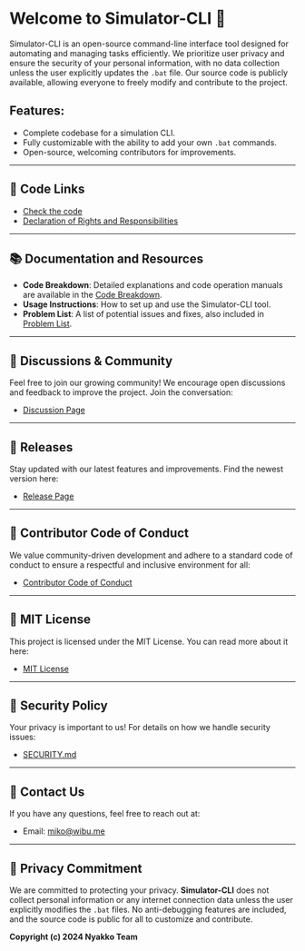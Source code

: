 
# Welcome to **Simulator-CLI** 🚀

Simulator-CLI is an open-source command-line interface tool designed for automating and managing tasks efficiently. We prioritize user privacy and ensure the security of your personal information, with no data collection unless the user explicitly updates the `.bat` file. Our source code is publicly available, allowing everyone to freely modify and contribute to the project.

## Features:
- Complete codebase for a simulation CLI.
- Fully customizable with the ability to add your own `.bat` commands.
- Open-source, welcoming contributors for improvements.

---

## 🌟 Code Links
- [Check the code](https://github.com/Nyakkon/Simulator-CLI/blob/main/main.py)
- [Declaration of Rights and Responsibilities](https://github.com/Nyakkon/Simulator-CLI/blob/main/Document/Declaration%20of%20Rights%20and%20Responsibilities.md)

---

## 📚 Documentation and Resources
- **Code Breakdown**: Detailed explanations and code operation manuals are available in the [Code Breakdown](https://github.com/Nyakkon/Simulator-CLI/tree/main/Document).
- **Usage Instructions**: How to set up and use the Simulator-CLI tool.
- **Problem List**: A list of potential issues and fixes, also included in [Problem List](https://github.com/Nyakkon/Simulator-CLI/tree/main/Document).

---

## 🔄 Discussions & Community
Feel free to join our growing community! We encourage open discussions and feedback to improve the project. Join the conversation:
- [Discussion Page](https://github.com/Nyakkon/Simulator-CLI/discussions)

---

## 🎉 Releases
Stay updated with our latest features and improvements. Find the newest version here:
- [Release Page](https://github.com/Nyakkon/Simulator-CLI/releases/)

---

## 💼 Contributor Code of Conduct
We value community-driven development and adhere to a standard code of conduct to ensure a respectful and inclusive environment for all:
- [Contributor Code of Conduct](https://github.com/Nyakkon/Simulator-CLI?tab=coc-ov-file)

---

## 📄 MIT License
This project is licensed under the MIT License. You can read more about it here:
- [MIT License](https://github.com/Nyakkon/Simulator-CLI/blob/main/LICENSE)

---

## 🔐 Security Policy
Your privacy is important to us! For details on how we handle security issues:
- [SECURITY.md](https://github.com/Nyakkon/.github/blob/main/SECURITY.md)

---

## 📧 Contact Us
If you have any questions, feel free to reach out at:
- Email: miko@wibu.me

---

## 👥 Privacy Commitment
We are committed to protecting your privacy. **Simulator-CLI** does not collect personal information or any internet connection data unless the user explicitly modifies the `.bat` files. No anti-debugging features are included, and the source code is public for all to customize and contribute.

**Copyright (c) 2024 Nyakko Team**
